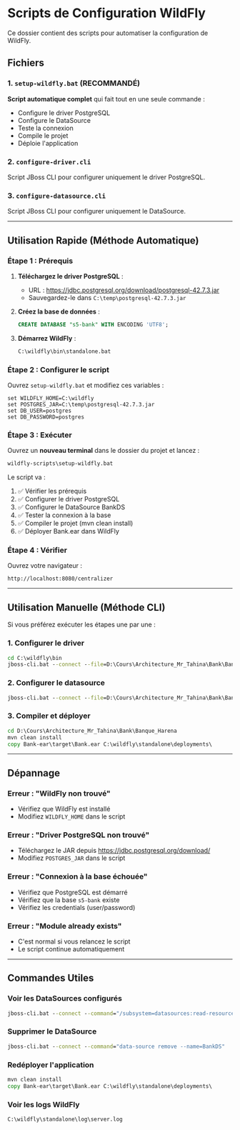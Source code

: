 # Scripts de Configuration WildFly

Ce dossier contient des scripts pour automatiser la configuration de WildFly.

## Fichiers

### 1. `setup-wildfly.bat` (RECOMMANDÉ)
**Script automatique complet** qui fait tout en une seule commande :
- Configure le driver PostgreSQL
- Configure le DataSource
- Teste la connexion
- Compile le projet
- Déploie l'application

### 2. `configure-driver.cli`
Script JBoss CLI pour configurer uniquement le driver PostgreSQL.

### 3. `configure-datasource.cli`
Script JBoss CLI pour configurer uniquement le DataSource.

---

## Utilisation Rapide (Méthode Automatique)

### Étape 1 : Prérequis
1. **Téléchargez le driver PostgreSQL** :
   - URL : https://jdbc.postgresql.org/download/postgresql-42.7.3.jar
   - Sauvegardez-le dans `C:\temp\postgresql-42.7.3.jar`

2. **Créez la base de données** :
   ```sql
   CREATE DATABASE "s5-bank" WITH ENCODING 'UTF8';
   ```

3. **Démarrez WildFly** :
   ```cmd
   C:\wildfly\bin\standalone.bat
   ```

### Étape 2 : Configurer le script
Ouvrez `setup-wildfly.bat` et modifiez ces variables :
```batch
set WILDFLY_HOME=C:\wildfly
set POSTGRES_JAR=C:\temp\postgresql-42.7.3.jar
set DB_USER=postgres
set DB_PASSWORD=postgres
```

### Étape 3 : Exécuter
Ouvrez un **nouveau terminal** dans le dossier du projet et lancez :
```cmd
wildfly-scripts\setup-wildfly.bat
```

Le script va :
1. ✅ Vérifier les prérequis
2. ✅ Configurer le driver PostgreSQL
3. ✅ Configurer le DataSource BankDS
4. ✅ Tester la connexion à la base
5. ✅ Compiler le projet (mvn clean install)
6. ✅ Déployer Bank.ear dans WildFly

### Étape 4 : Vérifier
Ouvrez votre navigateur :
```
http://localhost:8080/centralizer
```

---

## Utilisation Manuelle (Méthode CLI)

Si vous préférez exécuter les étapes une par une :

### 1. Configurer le driver
```cmd
cd C:\wildfly\bin
jboss-cli.bat --connect --file=D:\Cours\Architecture_Mr_Tahina\Bank\Banque_Harena\wildfly-scripts\configure-driver.cli
```

### 2. Configurer le datasource
```cmd
jboss-cli.bat --connect --file=D:\Cours\Architecture_Mr_Tahina\Bank\Banque_Harena\wildfly-scripts\configure-datasource.cli
```

### 3. Compiler et déployer
```cmd
cd D:\Cours\Architecture_Mr_Tahina\Bank\Banque_Harena
mvn clean install
copy Bank-ear\target\Bank.ear C:\wildfly\standalone\deployments\
```

---

## Dépannage

### Erreur : "WildFly non trouvé"
- Vérifiez que WildFly est installé
- Modifiez `WILDFLY_HOME` dans le script

### Erreur : "Driver PostgreSQL non trouvé"
- Téléchargez le JAR depuis https://jdbc.postgresql.org/download/
- Modifiez `POSTGRES_JAR` dans le script

### Erreur : "Connexion à la base échouée"
- Vérifiez que PostgreSQL est démarré
- Vérifiez que la base `s5-bank` existe
- Vérifiez les credentials (user/password)

### Erreur : "Module already exists"
- C'est normal si vous relancez le script
- Le script continue automatiquement

---

## Commandes Utiles

### Voir les DataSources configurés
```cmd
jboss-cli.bat --connect --command="/subsystem=datasources:read-resource"
```

### Supprimer le DataSource
```cmd
jboss-cli.bat --connect --command="data-source remove --name=BankDS"
```

### Redéployer l'application
```cmd
mvn clean install
copy Bank-ear\target\Bank.ear C:\wildfly\standalone\deployments\
```

### Voir les logs WildFly
```
C:\wildfly\standalone\log\server.log
```
